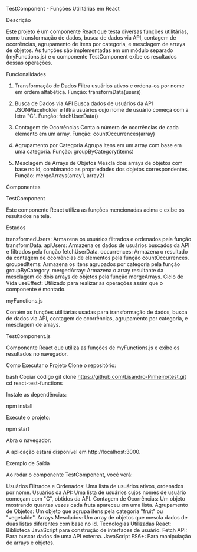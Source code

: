 TestComponent - Funções Utilitárias em React

Descrição

Este projeto é um componente React que testa diversas funções utilitárias, como transformação de dados, busca de dados via API, contagem de ocorrências, agrupamento de itens por categoria, e mesclagem de arrays de objetos. As funções são implementadas em um módulo separado (myFunctions.js) e o componente TestComponent exibe os resultados dessas operações.

Funcionalidades

1. Transformação de Dados
Filtra usuários ativos e ordena-os por nome em ordem alfabética.
Função: transformData(users)

2. Busca de Dados via API
Busca dados de usuários da API JSONPlaceholder e filtra usuários cujo nome de usuário começa com a letra "C".
Função: fetchUserData()

3. Contagem de Ocorrências
Conta o número de ocorrências de cada elemento em um array.
Função: countOccurrences(array)

4. Agrupamento por Categoria
Agrupa itens em um array com base em uma categoria.
Função: groupByCategory(items)

5. Mesclagem de Arrays de Objetos
Mescla dois arrays de objetos com base no id, combinando as propriedades dos objetos correspondentes.
Função: mergeArrays(array1, array2)

Componentes

TestComponent

Este componente React utiliza as funções mencionadas acima e exibe os resultados na tela.


Estados

transformedUsers: Armazena os usuários filtrados e ordenados pela função transformData.
apiUsers: Armazena os dados de usuários buscados da API e filtrados pela função fetchUserData.
occurrences: Armazena o resultado da contagem de ocorrências de elementos pela função countOccurrences.
groupedItems: Armazena os itens agrupados por categoria pela função groupByCategory.
mergedArray: Armazena o array resultante da mesclagem de dois arrays de objetos pela função mergeArrays.
Ciclo de Vida
useEffect: Utilizado para realizar as operações assim que o componente é montado.



myFunctions.js

Contém as funções utilitárias usadas para transformação de dados, busca de dados via API, contagem de ocorrências, agrupamento por categoria, e mesclagem de arrays.

TestComponent.js

Componente React que utiliza as funções de myFunctions.js e exibe os resultados no navegador.

Como Executar o Projeto
Clone o repositório:

bash
Copiar código
git clone https://github.com/Lisandro-Pinheiro/test.git
cd react-test-functions

Instale as dependências:


npm install

Execute o projeto:

npm start

Abra o navegador:

A aplicação estará disponível em http://localhost:3000.

Exemplo de Saída

Ao rodar o componente TestComponent, você verá:

Usuários Filtrados e Ordenados: Uma lista de usuários ativos, ordenados por nome.
Usuários da API: Uma lista de usuários cujos nomes de usuário começam com "C", obtidos da API.
Contagem de Ocorrências: Um objeto mostrando quantas vezes cada fruta apareceu em uma lista.
Agrupamento de Objetos: Um objeto que agrupa itens pela categoria "fruit" ou "vegetable".
Arrays Mesclados: Um array de objetos que mescla dados de duas listas diferentes com base no id.
Tecnologias Utilizadas
React: Biblioteca JavaScript para construção de interfaces de usuário.
Fetch API: Para buscar dados de uma API externa.
JavaScript ES6+: Para manipulação de arrays e objetos.
